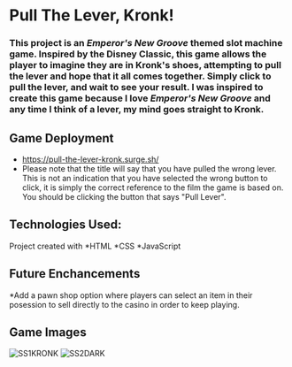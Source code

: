 # Pull The Lever, Kronk!

### This project is an *Emperor's New Groove* themed slot machine game. Inspired by the Disney Classic, this game allows the player to imagine they are in Kronk's shoes, attempting to pull the lever and hope that it all comes together. Simply click to pull the lever, and wait to see your result. I was inspired to create this game because I love *Emperor's New Groove* and any time I think of a lever, my mind goes straight to Kronk.

## Game Deployment
* https://pull-the-lever-kronk.surge.sh/
* Please note that the title will say that you have pulled the wrong lever. This is not an indication that you have selected the wrong button to click, it is simply the correct reference to the film the game is based on. You should be clicking the button that says "Pull Lever".

## Technologies Used:
Project created with
*HTML
*CSS
*JavaScript

## Future Enchancements 
*Add a pawn shop option where players can select an item in their posession to sell directly to the casino in order to keep playing.

## Game Images
![SS1KRONK](../pull-the-lever-kronk/assets/SS1.png)
![SS2DARK](../pull-the-lever-kronk/assets/SS2.png)
